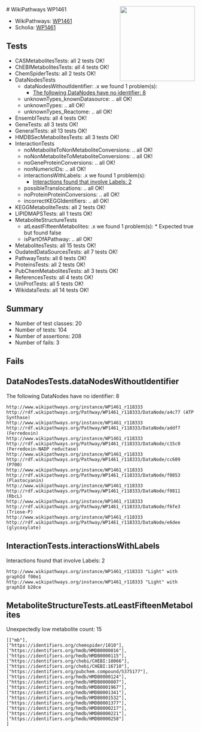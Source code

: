 <img style="float: right; width: 200px" src="https://upload.wikimedia.org/wikipedia/commons/thumb/8/83/Wplogo_with_text_500.png/640px-Wplogo_with_text_500.png" />
# WikiPathways WP1461

* WikiPathways: [WP1461](https://new.wikipathways.org/pathways/WP1461)
* Scholia: [WP1461](https://scholia.toolforge.org/wikipathways/WP1461)
## Tests
* CASMetabolitesTests: all 2 tests OK!
* ChEBIMetabolitesTests: all 4 tests OK!
* ChemSpiderTests: all 2 tests OK!
* DataNodesTests
    * dataNodesWithoutIdentifier: .x we found 1 problem(s):
        * [The following DataNodes have no identifier: 8](#d2d32fa7)
    * unknownTypes_knownDatasource: .. all OK!
    * unknownTypes: .. all OK!
    * unknownTypes_Reactome: .. all OK!
* EnsemblTests: all 4 tests OK!
* GeneTests: all 3 tests OK!
* GeneralTests: all 13 tests OK!
* HMDBSecMetabolitesTests: all 3 tests OK!
* InteractionTests
    * noMetaboliteToNonMetaboliteConversions: .. all OK!
    * noNonMetaboliteToMetaboliteConversions: .. all OK!
    * noGeneProteinConversions: .. all OK!
    * nonNumericIDs: .. all OK!
    * interactionsWithLabels: .x we found 1 problem(s):
        * [Interactions found that involve Labels: 2](#630d2679)
    * possibleTranslocations: .. all OK!
    * noProteinProteinConversions: .. all OK!
    * incorrectKEGGIdentifiers: .. all OK!
* KEGGMetaboliteTests: all 2 tests OK!
* LIPIDMAPSTests: all 1 tests OK!
* MetaboliteStructureTests
    * atLeastFifteenMetabolites: .x we found 1 problem(s):
            * Expected true but found false
    * isPartOfAPathway: .. all OK!
* MetabolitesTests: all 15 tests OK!
* OudatedDataSourcesTests: all 7 tests OK!
* PathwayTests: all 6 tests OK!
* ProteinsTests: all 2 tests OK!
* PubChemMetabolitesTests: all 3 tests OK!
* ReferencesTests: all 4 tests OK!
* UniProtTests: all 5 tests OK!
* WikidataTests: all 14 tests OK!


## Summary

* Number of test classes: 20
* Number of tests: 104
* Number of assertions: 208
* Number of fails: 3

## Fails

<a name="d2d32fa7" />

## DataNodesTests.dataNodesWithoutIdentifier

The following DataNodes have no identifier: 8
```
http://www.wikipathways.org/instance/WP1461_r118333 http://rdf.wikipathways.org/Pathway/WP1461_r118333/DataNode/a4c77 (ATP Synthase)
http://www.wikipathways.org/instance/WP1461_r118333 http://rdf.wikipathways.org/Pathway/WP1461_r118333/DataNode/addf7 (Ferredoxin)
http://www.wikipathways.org/instance/WP1461_r118333 http://rdf.wikipathways.org/Pathway/WP1461_r118333/DataNode/c15c0 (Ferredoxin-NADP reductase)
http://www.wikipathways.org/instance/WP1461_r118333 http://rdf.wikipathways.org/Pathway/WP1461_r118333/DataNode/cc609 (P700)
http://www.wikipathways.org/instance/WP1461_r118333 http://rdf.wikipathways.org/Pathway/WP1461_r118333/DataNode/f0853 (Plastocyanin)
http://www.wikipathways.org/instance/WP1461_r118333 http://rdf.wikipathways.org/Pathway/WP1461_r118333/DataNode/f0811 (RbcL)
http://www.wikipathways.org/instance/WP1461_r118333 http://rdf.wikipathways.org/Pathway/WP1461_r118333/DataNode/f6fe3 (Triose-P)
http://www.wikipathways.org/instance/WP1461_r118333 http://rdf.wikipathways.org/Pathway/WP1461_r118333/DataNode/e6dee (glycoxylate)
```

<a name="630d2679" />

## InteractionTests.interactionsWithLabels

Interactions found that involve Labels: 2
```
http://www.wikipathways.org/instance/WP1461_r118333 "Light" with graphId f00e1
http://www.wikipathways.org/instance/WP1461_r118333 "Light" with graphId b20ce
```

<a name="3b0f9401" />

## MetaboliteStructureTests.atLeastFifteenMetabolites

Unexpectedly low metabolite count: 15

```
[["mb"],
["https://identifiers.org/chemspider/1010"],
["https://identifiers.org/hmdb/HMDB0000816"],
["https://identifiers.org/hmdb/HMDB0000115"],
["https://identifiers.org/chebi/CHEBI:18066"],
["https://identifiers.org/chebi/CHEBI:16710"],
["https://identifiers.org/pubchem.compound/5375177"],
["https://identifiers.org/hmdb/HMDB0000124"],
["https://identifiers.org/hmdb/HMDB0000807"],
["https://identifiers.org/hmdb/HMDB0001967"],
["https://identifiers.org/hmdb/HMDB0001341"],
["https://identifiers.org/hmdb/HMDB0001532"],
["https://identifiers.org/hmdb/HMDB0001377"],
["https://identifiers.org/hmdb/HMDB0000217"],
["https://identifiers.org/hmdb/HMDB0000221"],
["https://identifiers.org/hmdb/HMDB0000258"]
]
```


